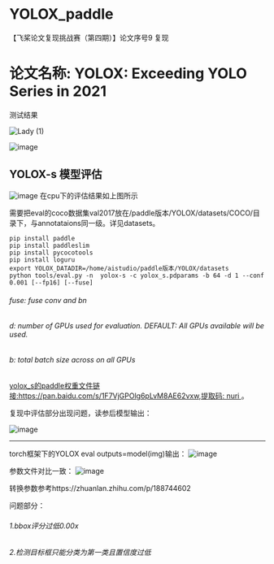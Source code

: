 # YOLOX_paddle
【飞桨论文复现挑战赛（第四期）】论文序号9 复现

论文名称: YOLOX: Exceeding YOLO Series in 2021
===========================
测试结果

![Lady (1)](https://user-images.githubusercontent.com/26295563/133543628-95c3cdb1-7f0e-4aec-bfc1-835ffeb0adcf.jpg)

![image](https://user-images.githubusercontent.com/26295563/133545014-2afcfa60-d994-48da-8ff1-536fc7346b27.png)

YOLOX-s 模型评估
-----------
![image](https://user-images.githubusercontent.com/26295563/138433867-f6e6d4e5-2a25-40e2-8b70-dc10684506c1.png)
在cpu下的评估结果如上图所示

需要把eval的coco数据集val2017放在/paddle版本/YOLOX/datasets/COCO/目录下，与annotataions同一级。详见datasets。

    pip install paddle
    pip install paddleslim
    pip install pycocotools
    pip install loguru
    export YOLOX_DATADIR=/home/aistudio/paddle版本/YOLOX/datasets
    python tools/eval.py -n  yolox-s -c yolox_s.pdparams -b 64 -d 1 --conf 0.001 [--fp16] [--fuse]

######   fuse: fuse conv and bn
######   d: number of GPUs used for evaluation. DEFAULT: All GPUs available will be used.
######   b: total batch size across on all GPUs

[yolox_s的paddle权重文件链接:https://pan.baidu.com/s/1F7VjGPOlg6pLvM8AE62vxw,提取码: nuri ](https://pan.baidu.com/s/1F7VjGPOlg6pLvM8AE62vxw)。

复现中评估部分出现问题，读参后模型输出：

![image](https://user-images.githubusercontent.com/26295563/138537342-aab4e9b4-0061-4234-b512-079b973c6bc6.png)

-----------
torch框架下的YOLOX eval  outputs=model(img)输出：
![image](https://user-images.githubusercontent.com/26295563/138442491-336c3d49-147e-4894-a11c-4001d5dd940f.png)

参数文件对比一致：
![image](https://user-images.githubusercontent.com/26295563/138445858-c91b7590-bec3-4d52-b627-a900b160be20.png)

转换参数参考https://zhuanlan.zhihu.com/p/188744602

问题部分：

######   1.bbox评分过低0.00x

######   2.检测目标框只能分类为第一类且置信度过低




